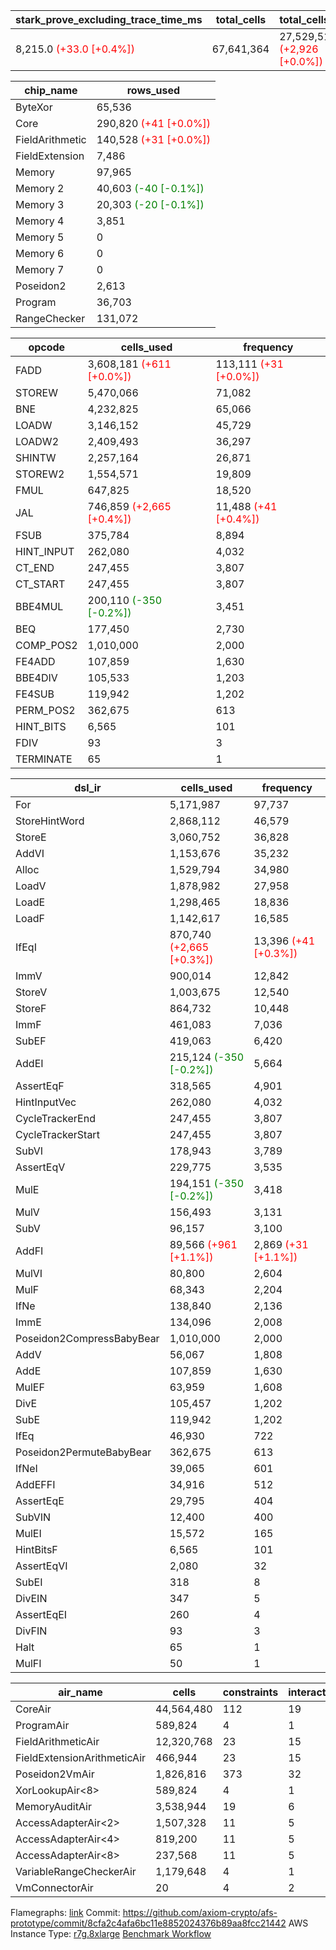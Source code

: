 | stark_prove_excluding_trace_time_ms | total_cells | total_cells_used | trace_gen_time_ms | verify_program_compile_ms |
| --- | --- | --- | --- | --- |
| 8,215.0 <span style="color: red">(+33.0 [+0.4%])</span> | 67,641,364 | 27,529,513 <span style="color: red">(+2,926 [+0.0%])</span> | 1,750.0 <span style="color: red">(+6.0 [+0.3%])</span> | 34.0 |

| chip_name | rows_used |
| --- | --- |
| ByteXor | 65,536 |
| Core | 290,820 <span style="color: red">(+41 [+0.0%])</span> |
| FieldArithmetic | 140,528 <span style="color: red">(+31 [+0.0%])</span> |
| FieldExtension | 7,486 |
| Memory | 97,965 |
| Memory 2 | 40,603 <span style="color: green">(-40 [-0.1%])</span> |
| Memory 3 | 20,303 <span style="color: green">(-20 [-0.1%])</span> |
| Memory 4 | 3,851 |
| Memory 5 | 0 |
| Memory 6 | 0 |
| Memory 7 | 0 |
| Poseidon2 | 2,613 |
| Program | 36,703 |
| RangeChecker | 131,072 |

| opcode | cells_used | frequency |
| --- | --- | --- |
| FADD | 3,608,181 <span style="color: red">(+611 [+0.0%])</span> | 113,111 <span style="color: red">(+31 [+0.0%])</span> |
| STOREW | 5,470,066 | 71,082 |
| BNE | 4,232,825 | 65,066 |
| LOADW | 3,146,152 | 45,729 |
| LOADW2 | 2,409,493 | 36,297 |
| SHINTW | 2,257,164 | 26,871 |
| STOREW2 | 1,554,571 | 19,809 |
| FMUL | 647,825 | 18,520 |
| JAL | 746,859 <span style="color: red">(+2,665 [+0.4%])</span> | 11,488 <span style="color: red">(+41 [+0.4%])</span> |
| FSUB | 375,784 | 8,894 |
| HINT_INPUT | 262,080 | 4,032 |
| CT_END | 247,455 | 3,807 |
| CT_START | 247,455 | 3,807 |
| BBE4MUL | 200,110 <span style="color: green">(-350 [-0.2%])</span> | 3,451 |
| BEQ | 177,450 | 2,730 |
| COMP_POS2 | 1,010,000 | 2,000 |
| FE4ADD | 107,859 | 1,630 |
| BBE4DIV | 105,533 | 1,203 |
| FE4SUB | 119,942 | 1,202 |
| PERM_POS2 | 362,675 | 613 |
| HINT_BITS | 6,565 | 101 |
| FDIV | 93 | 3 |
| TERMINATE | 65 | 1 |

| dsl_ir | cells_used | frequency |
| --- | --- | --- |
| For | 5,171,987 | 97,737 |
| StoreHintWord | 2,868,112 | 46,579 |
| StoreE | 3,060,752 | 36,828 |
| AddVI | 1,153,676 | 35,232 |
| Alloc | 1,529,794 | 34,980 |
| LoadV | 1,878,982 | 27,958 |
| LoadE | 1,298,465 | 18,836 |
| LoadF | 1,142,617 | 16,585 |
| IfEqI | 870,740 <span style="color: red">(+2,665 [+0.3%])</span> | 13,396 <span style="color: red">(+41 [+0.3%])</span> |
| ImmV | 900,014 | 12,842 |
| StoreV | 1,003,675 | 12,540 |
| StoreF | 864,732 | 10,448 |
| ImmF | 461,083 | 7,036 |
| SubEF | 419,063 | 6,420 |
| AddEI | 215,124 <span style="color: green">(-350 [-0.2%])</span> | 5,664 |
| AssertEqF | 318,565 | 4,901 |
| HintInputVec | 262,080 | 4,032 |
| CycleTrackerEnd | 247,455 | 3,807 |
| CycleTrackerStart | 247,455 | 3,807 |
| SubVI | 178,943 | 3,789 |
| AssertEqV | 229,775 | 3,535 |
| MulE | 194,151 <span style="color: green">(-350 [-0.2%])</span> | 3,418 |
| MulV | 156,493 | 3,131 |
| SubV | 96,157 | 3,100 |
| AddFI | 89,566 <span style="color: red">(+961 [+1.1%])</span> | 2,869 <span style="color: red">(+31 [+1.1%])</span> |
| MulVI | 80,800 | 2,604 |
| MulF | 68,343 | 2,204 |
| IfNe | 138,840 | 2,136 |
| ImmE | 134,096 | 2,008 |
| Poseidon2CompressBabyBear | 1,010,000 | 2,000 |
| AddV | 56,067 | 1,808 |
| AddE | 107,859 | 1,630 |
| MulEF | 63,959 | 1,608 |
| DivE | 105,457 | 1,202 |
| SubE | 119,942 | 1,202 |
| IfEq | 46,930 | 722 |
| Poseidon2PermuteBabyBear | 362,675 | 613 |
| IfNeI | 39,065 | 601 |
| AddEFFI | 34,916 | 512 |
| AssertEqE | 29,795 | 404 |
| SubVIN | 12,400 | 400 |
| MulEI | 15,572 | 165 |
| HintBitsF | 6,565 | 101 |
| AssertEqVI | 2,080 | 32 |
| SubEI | 318 | 8 |
| DivEIN | 347 | 5 |
| AssertEqEI | 260 | 4 |
| DivFIN | 93 | 3 |
| Halt | 65 | 1 |
| MulFI | 50 | 1 |

| air_name | cells | constraints | interactions | main_cols | perm_cols | prep_cols | quotient_deg | rows |
| --- | --- | --- | --- | --- | --- | --- | --- | --- |
| CoreAir | 44,564,480 | 112 | 19 | 65 | 20 | 0 | 8 | 524,288 |
| ProgramAir<BabyBear> | 589,824 | 4 | 1 | 1 | 8 | 9 | 1 | 65,536 |
| FieldArithmeticAir | 12,320,768 | 23 | 15 | 31 | 16 | 0 | 8 | 262,144 |
| FieldExtensionArithmeticAir | 466,944 | 23 | 15 | 41 | 16 | 0 | 8 | 8,192 |
| Poseidon2VmAir<BabyBear> | 1,826,816 | 373 | 32 | 418 | 28 | 0 | 8 | 4,096 |
| XorLookupAir<8> | 589,824 | 4 | 1 | 1 | 8 | 3 | 1 | 65,536 |
| MemoryAuditAir | 3,538,944 | 19 | 6 | 19 | 8 | 0 | 8 | 131,072 |
| AccessAdapterAir<2> | 1,507,328 | 11 | 5 | 11 | 12 | 0 | 4 | 65,536 |
| AccessAdapterAir<4> | 819,200 | 11 | 5 | 13 | 12 | 0 | 4 | 32,768 |
| AccessAdapterAir<8> | 237,568 | 11 | 5 | 17 | 12 | 0 | 4 | 8,192 |
| VariableRangeCheckerAir | 1,179,648 | 4 | 1 | 1 | 8 | 2 | 1 | 131,072 |
| VmConnectorAir | 20 | 4 | 2 | 2 | 8 | 1 | 2 | 2 |



Flamegraphs: [link](https://github.com/axiom-crypto/afs-prototype/actions/runs/11121853449/artifacts/1999675168)
Commit: https://github.com/axiom-crypto/afs-prototype/commit/8cfa2c4afa6bc11e8852024376b89aa8fcc21442
AWS Instance Type: [r7g.8xlarge](https://instances.vantage.sh/aws/ec2/r7g.8xlarge)
[Benchmark Workflow](https://github.com/axiom-crypto/afs-prototype/actions/runs/11121853449)
